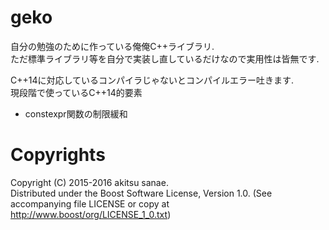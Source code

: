 # geko
自分の勉強のために作っている俺俺C++ライブラリ.  
ただ標準ライブラリ等を自分で実装し直しているだけなので実用性は皆無です.  

C++14に対応しているコンパイラじゃないとコンパイルエラー吐きます.  
現段階で使っているC++14的要素  
* constexpr関数の制限緩和  

# Copyrights
Copyright (C) 2015-2016 akitsu sanae.  
Distributed under the Boost Software License, Version 1.0. 
(See accompanying file LICENSE or copy at http://www.boost/org/LICENSE_1_0.txt)  

